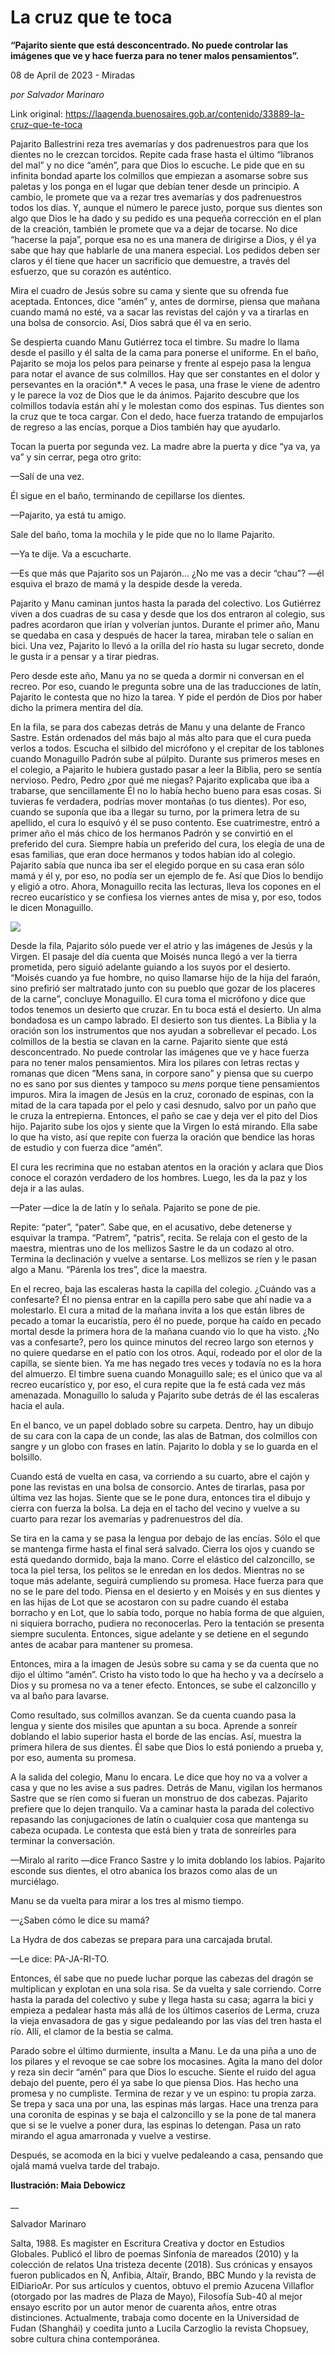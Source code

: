 # La cruz que te toca

**“Pajarito siente que está desconcentrado. No puede controlar las imágenes que ve y hace fuerza para no tener malos pensamientos”.**

08 de April de 2023 - Miradas

_por Salvador Marinaro_

Link original: https://laagenda.buenosaires.gob.ar/contenido/33889-la-cruz-que-te-toca



Pajarito Ballestrini reza tres avemarías y dos padrenuestros para que los dientes no le crezcan torcidos. Repite cada frase hasta el último “líbranos del mal” y no dice “amén”, para que Dios lo escuche. Le pide que en su infinita bondad aparte los colmillos que empiezan a asomarse sobre sus paletas y los ponga en el lugar que debían tener desde un principio. A cambio, le promete que va a rezar tres avemarías y dos padrenuestros todos los días. Y, aunque el número le parece justo, porque sus dientes son algo que Dios le ha dado y su pedido es una pequeña corrección en el plan de la creación, también le promete que va a dejar de tocarse. No dice “hacerse la paja”, porque esa no es una manera de dirigirse a Dios, y él ya sabe que hay que hablarle de una manera especial. Los pedidos deben ser claros y él tiene que hacer un sacrificio que demuestre, a través del esfuerzo, que su corazón es auténtico.




Mira el cuadro de Jesús sobre su cama y siente que su ofrenda fue aceptada. Entonces, dice “amén” y, antes de dormirse, piensa que mañana cuando mamá no esté, va a sacar las revistas del cajón y va a tirarlas en una bolsa de consorcio. Así, Dios sabrá que él va en serio.




Se despierta cuando Manu Gutiérrez toca el timbre. Su madre lo llama desde el pasillo y él salta de la cama para ponerse el uniforme. En el baño, Pajarito se moja los pelos para peinarse y frente al espejo pasa la lengua para notar el avance de sus colmillos. Hay que ser constantes en el dolor y persevantes en la oración*.* A veces le pasa, una frase le viene de adentro y le parece la voz de Dios que le da ánimos. Pajarito descubre que los colmillos todavía están ahí y le molestan como dos espinas. Tus dientes son la cruz que te toca cargar. Con el dedo, hace fuerza tratando de empujarlos de regreso a las encías, porque a Dios también hay que ayudarlo.




Tocan la puerta por segunda vez. La madre abre la puerta y dice “ya va, ya va” y sin cerrar, pega otro grito:




—Salí de una vez.




Él sigue en el baño, terminando de cepillarse los dientes.




—Pajarito, ya está tu amigo.




Sale del baño, toma la mochila y le pide que no lo llame Pajarito.




—Ya te dije. Va a escucharte.




—Es que más que Pajarito sos un Pajarón… ¿No me vas a decir “chau”? —él esquiva el brazo de mamá y la despide desde la vereda.




Pajarito y Manu caminan juntos hasta la parada del colectivo. Los Gutiérrez viven a dos cuadras de su casa y desde que los dos entraron al colegio, sus padres acordaron que irían y volverían juntos. Durante el primer año, Manu se quedaba en casa y después de hacer la tarea, miraban tele o salían en bici. Una vez, Pajarito lo llevó a la orilla del río hasta su lugar secreto, donde le gusta ir a pensar y a tirar piedras.




Pero desde este año, Manu ya no se queda a dormir ni conversan en el recreo. Por eso, cuando le pregunta sobre una de las traducciones de latín, Pajarito le contesta que no hizo la tarea. Y pide el perdón de Dios por haber dicho la primera mentira del día.




En la fila, se para dos cabezas detrás de Manu y una delante de Franco Sastre. Están ordenados del más bajo al más alto para que el cura pueda verlos a todos. Escucha el silbido del micrófono y el crepitar de los tablones cuando Monaguillo Padrón sube al púlpito. Durante sus primeros meses en el colegio, a Pajarito le hubiera gustado pasar a leer la Biblia, pero se sentía nervioso. Pedro, Pedro ¿por qué me niegas? Pajarito explicaba que iba a trabarse, que sencillamente Él no lo había hecho bueno para esas cosas. Si tuvieras fe verdadera, podrías mover montañas (o tus dientes). Por eso, cuando se suponía que iba a llegar su turno, por la primera letra de su apellido, el cura lo esquivó y él se puso contento. Ese cuatrimestre, entró a primer año el más chico de los hermanos Padrón y se convirtió en el preferido del cura. Siempre había un preferido del cura, los elegía de una de esas familias, que eran doce hermanos y todos habían ido al colegio. Pajarito sabía que nunca iba ser el elegido porque en su casa eran sólo mamá y él y, por eso, no podía ser un ejemplo de fe. Así que Dios lo bendijo y eligió a otro. Ahora, Monaguillo recita las lecturas, lleva los copones en el recreo eucarístico y se confiesa los viernes antes de misa y, por eso, todos le dicen Monaguillo.




![](https://cdn.feater.me/files/images/1081515/61394de3-c116-4f32-8cb0-e1f2614d624f.jpeg)




Desde la fila, Pajarito sólo puede ver el atrio y las imágenes de Jesús y la Virgen. El pasaje del día cuenta que Moisés nunca llegó a ver la tierra prometida, pero siguió adelante guiando a los suyos por el desierto. “Moisés cuando ya fue hombre, no quiso llamarse hijo de la hija del faraón, sino prefirió ser maltratado junto con su pueblo que gozar de los placeres de la carne”, concluye Monaguillo. El cura toma el micrófono y dice que todos tenemos un desierto que cruzar. En tu boca está el desierto. Un alma bondadosa es un campo labrado. El desierto son tus dientes. La Biblia y la oración son los instrumentos que nos ayudan a sobrellevar el pecado. Los colmillos de la bestia se clavan en la carne. Pajarito siente que está desconcentrado. No puede controlar las imágenes que ve y hace fuerza para no tener malos pensamientos. Mira los pilares con letras rectas y romanas que dicen “Mens sana, in corpore sano” y piensa que su cuerpo no es sano por sus dientes y tampoco su *mens* porque tiene pensamientos impuros. Mira la imagen de Jesús en la cruz, coronado de espinas, con la mitad de la cara tapada por el pelo y casi desnudo, salvo por un paño que le cruza la entrepierna. Entonces, el paño se cae y deja ver el pito del Dios hijo. Pajarito sube los ojos y siente que la Virgen lo está mirando. Ella sabe lo que ha visto, así que repite con fuerza la oración que bendice las horas de estudio y con fuerza dice “amén”.




El cura les recrimina que no estaban atentos en la oración y aclara que Dios conoce el corazón verdadero de los hombres. Luego, les da la paz y los deja ir a las aulas.




—Pater —dice la de latín y lo señala. Pajarito se pone de pie.




Repite: “pater”, “pater”. Sabe que, en el acusativo, debe detenerse y esquivar la trampa. “Patrem”, “patris”, recita. Se relaja con el gesto de la maestra, mientras uno de los mellizos Sastre le da un codazo al otro. Termina la declinación y vuelve a sentarse. Los mellizos se ríen y le pasan algo a Manu. “Párenla los tres”, dice la maestra.




En el recreo, baja las escaleras hasta la capilla del colegio. ¿Cuándo vas a confesarte? Él no piensa entrar en la capilla pero sabe que ahí nadie va a molestarlo. El cura a mitad de la mañana invita a los que están libres de pecado a tomar la eucaristía, pero él no puede, porque ha caído en pecado mortal desde la primera hora de la mañana cuando vio lo que ha visto. ¿No vas a confesarte?, pero los quince minutos del recreo largo son eternos y no quiere quedarse en el patio con los otros. Aquí, rodeado por el olor de la capilla, se siente bien. Ya me has negado tres veces y todavía no es la hora del almuerzo. El timbre suena cuando Monaguillo sale; es el único que va al recreo eucarístico y, por eso, el cura repite que la fe está cada vez más amenazada. Monaguillo lo saluda y Pajarito sube detrás de él las escaleras hacia el aula.




En el banco, ve un papel doblado sobre su carpeta. Dentro, hay un dibujo de su cara con la capa de un conde, las alas de Batman, dos colmillos con sangre y un globo con frases en latín. Pajarito lo dobla y se lo guarda en el bolsillo.




Cuando está de vuelta en casa, va corriendo a su cuarto, abre el cajón y pone las revistas en una bolsa de consorcio. Antes de tirarlas, pasa por última vez las hojas. Siente que se le pone dura, entonces tira el dibujo y cierra con fuerza la bolsa. La deja en el tacho del vecino y vuelve a su cuarto para rezar los avemarías y padrenuestros del día.




Se tira en la cama y se pasa la lengua por debajo de las encías. Sólo el que se mantenga firme hasta el final será salvado. Cierra los ojos y cuando se está quedando dormido, baja la mano. Corre el elástico del calzoncillo, se toca la piel tersa, los pelitos se le enredan en los dedos. Mientras no se toque más adelante, seguirá cumpliendo su promesa. Hace fuerza para que no se le pare del todo. Piensa en el desierto y en Moisés y en sus dientes y en las hijas de Lot que se acostaron con su padre cuando él estaba borracho y en Lot, que lo sabía todo, porque no había forma de que alguien, ni siquiera borracho, pudiera no reconocerlas. Pero la tentación se presenta siempre suculenta. Entonces, sigue adelante y se detiene en el segundo antes de acabar para mantener su promesa.




Entonces, mira a la imagen de Jesús sobre su cama y se da cuenta que no dijo el último “amén”. Cristo ha visto todo lo que ha hecho y va a decírselo a Dios y su promesa no va a tener efecto. Entonces, se sube el calzoncillo y va al baño para lavarse.




Como resultado, sus colmillos avanzan. Se da cuenta cuando pasa la lengua y siente dos misiles que apuntan a su boca. Aprende a sonreír doblando el labio superior hasta el borde de las encías. Así, muestra la primera hilera de sus dientes. Él sabe que Dios lo está poniendo a prueba y, por eso, aumenta su promesa.




A la salida del colegio, Manu lo encara. Le dice que hoy no va a volver a casa y que no les avise a sus padres. Detrás de Manu, vigilan los hermanos Sastre que se ríen como si fueran un monstruo de dos cabezas. Pajarito prefiere que lo dejen tranquilo. Va a caminar hasta la parada del colectivo repasando las conjugaciones de latín o cualquier cosa que mantenga su cabeza ocupada. Le contesta que está bien y trata de sonreírles para terminar la conversación.




—Miralo al rarito —dice Franco Sastre y lo imita doblando los labios. Pajarito esconde sus dientes, el otro abanica los brazos como alas de un murciélago.




Manu se da vuelta para mirar a los tres al mismo tiempo.




—¿Saben cómo le dice su mamá?




La Hydra de dos cabezas se prepara para una carcajada brutal.




—Le dice: PA-JA-RI-TO.




Entonces, él sabe que no puede luchar porque las cabezas del dragón se multiplican y explotan en una sola risa. Se da vuelta y sale corriendo. Corre hasta la parada del colectivo y sube y llega hasta su casa; agarra la bici y empieza a pedalear hasta más allá de los últimos caseríos de Lerma, cruza la vieja envasadora de gas y sigue pedaleando por las vías del tren hasta el río. Allí, el clamor de la bestia se calma.




Parado sobre el último durmiente, insulta a Manu. Le da una piña a uno de los pilares y el revoque se cae sobre los mocasines. Agita la mano del dolor y reza sin decir “amén” para que Dios lo escuche. Siente el ruido del agua debajo del puente, pero él ya sabe lo que piensa Dios. Has hecho una promesa y no cumpliste. Termina de rezar y ve un espino: tu propia zarza. Se trepa y saca una por una, las espinas más largas. Hace una trenza para una coronita de espinas y se baja el calzoncillo y se la pone de tal manera que si se le vuelve a poner dura, las espinas lo detengan. Pasa un rato mirando el agua amarronada y vuelve a vestirse.




Después, se acomoda en la bici y vuelve pedaleando a casa, pensando que ojalá mamá vuelva tarde del trabajo.




**Ilustración: Maia Debowicz**




\_\_




Salvador Marinaro




Salta, 1988. Es magíster en Escritura Creativa y doctor en Estudios Globales. Publicó el libro de poemas Sinfonía de mareados (2010) y la colección de relatos Una tristeza decente (2018). Sus crónicas y ensayos fueron publicados en Ñ, Anfibia, Altaïr, Brando, BBC Mundo y la revista de ElDiarioAr. Por sus artículos y cuentos, obtuvo el premio Azucena Villaflor (otorgado por las madres de Plaza de Mayo), Filosofía Sub-40 al mejor ensayo escrito por un autor menor de cuarenta años, entre otras distinciones. Actualmente, trabaja como docente en la Universidad de Fudan (Shanghái) y coedita junto a Lucila Carzoglio la revista Chopsuey, sobre cultura china contemporánea.



